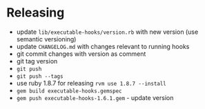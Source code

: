 # Releasing

- update `lib/executable-hooks/version.rb` with new version (use semantic versioning)
- update `CHANGELOG.md` with changes relevant to running hooks
- git commit changes with version as comment
- git tag version
- `git push`
- `git push --tags`
- use ruby 1.8.7 for releasing `rvm use 1.8.7 --install`
- `gem build executable-hooks.gemspec`
- `gem push executable-hooks-1.6.1.gem` - update version
